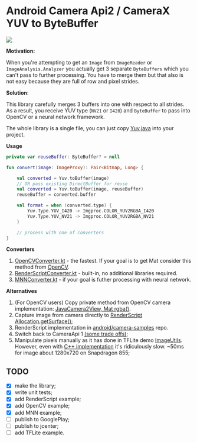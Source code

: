 # Android Camera Api2 / CameraX YUV to ByteBuffer

![](https://github.com/gordinmitya/yuv2buf/workflows/Android%20CI/badge.svg)

**Motivation:**

When you're attempting to get an `Image` from `ImageReader` or `ImageAnalysis.Analyzer` you actually get 3 separate `ByteBuffers` which you can't pass to further processing. You have to merge them but that also is not easy because they are full of row and pixel strides.

**Solution**:

This library carefully merges 3 buffers into one with respect to all strides. As a result, you receive YUV type (`NV21` or `I420`) and `ByteBuffer` to pass into OpenCV or a neural network framework.

The whole library is a single file, you can just copy [Yuv.java](yuv2buf/src/main/java/ru/gordinmitya/yuv2buf/Yuv.java) into your project.

**Usage**

```kotlin
private var reuseBuffer: ByteBuffer? = null

fun convert(image: ImageProxy): Pair<Bitmap, Long> {

    val converted = Yuv.toBuffer(image)
    // OR pass existing DirectBuffer for reuse
    val converted = Yuv.toBuffer(image, reuseBuffer)
    reuseBuffer = converted.buffer

    val format = when (converted.type) {
        Yuv.Type.YUV_I420 -> Imgproc.COLOR_YUV2RGBA_I420
        Yuv.Type.YUV_NV21 -> Imgproc.COLOR_YUV2RGBA_NV21
    }

    // process with one of converters
}
```

**Converters** 

1. [OpenCVConverter.kt](app/src/main/java/ru/gordinmitya/yuv2buf_demo/OpenCVConverter.kt) - the fastest. If your goal is to get Mat consider this method from [OpenCV](https://github.com/opencv/opencv/blob/master/modules/java/generator/android-21/java/org/opencv/android/JavaCamera2View.java#L344).
2. [RenderScriptConverter.kt](app/src/main/java/ru/gordinmitya/yuv2buf_demo/RenderScriptConverter.kt)  - built-in, no additional libraries required.
3. [MNNConverter.kt](app/src/main/java/ru/gordinmitya/yuv2buf_demo/MNNConverter.kt) - if your goal is futher processing with neural network.

**Alternatives**

1. (For OpenCV users) Copy private method from OpenCV camera implementation: [JavaCamera2View, Mat rgba()](https://github.com/opencv/opencv/blob/master/modules/java/generator/android-21/java/org/opencv/android/JavaCamera2View.java#L344).
2. Capture image from camera directly to [RenderScript Allocation.getSurface()](https://developer.android.com/reference/android/renderscript/Allocation#getSurface());
3. RenderScript implementation in [android/camera-samples](https://github.com/android/camera-samples/blob/3730442b49189f76a1083a98f3acf3f5f09222a3/CameraUtils/lib/src/main/java/com/example/android/camera/utils/YuvToRgbConverter.kt) repo.
4. Switch back to CameraApi 1 [(some trade offs)](https://github.com/tensorflow/tensorflow/issues/22620);
5. Manipulate pixels manually as it has done in TFLite demo [ImageUtils](https://github.com/tensorflow/tensorflow/blob/master/tensorflow/examples/android/src/org/tensorflow/demo/env/ImageUtils.java#L161).
    However, even with [C++ implementation](https://github.com/tensorflow/tensorflow/blob/master/tensorflow/examples/android/jni/yuv2rgb.cc#L61)
    it's ridiculously slow. ~50ms for image about 1280x720 on Snapdragon 855;


## TODO

- [x] make the library;
- [x] write unit tests;
- [x] add RenderScript example;
- [x] add OpenCV example;
- [x] add MNN example;
- [ ] publish to GooglePlay;
- [ ] publish to jcenter;
- [ ] add TFLite example.